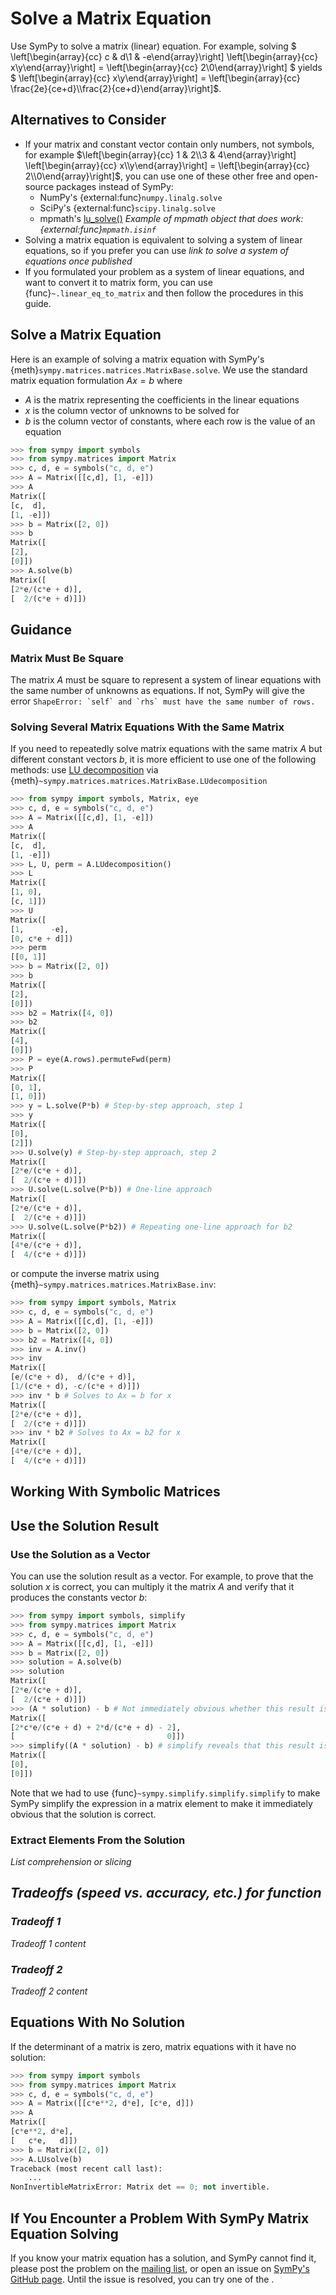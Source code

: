 # Solve a Matrix Equation

Use SymPy to solve a matrix (linear) equation. For example, solving $
\left[\begin{array}{cc} c & d\\1 & -e\end{array}\right] \left[\begin{array}{cc}
x\\y\end{array}\right] = \left[\begin{array}{cc} 2\\0\end{array}\right] $ yields
$ \left[\begin{array}{cc} x\\y\end{array}\right] = \left[\begin{array}{cc}
\frac{2e}{ce+d}\\\frac{2}{ce+d}\end{array}\right]$.

## Alternatives to Consider
- If your matrix and constant vector contain only numbers, not symbols, for
  example $\left[\begin{array}{cc} 1 & 2\\3 & 4\end{array}\right]
\left[\begin{array}{cc} x\\y\end{array}\right] = \left[\begin{array}{cc}
  2\\0\end{array}\right]$, you can use one of these other free and open-source
  packages instead of SymPy:
    - NumPy's {external:func}`numpy.linalg.solve`
    - SciPy's {external:func}`scipy.linalg.solve`
    - mpmath's
      [lu_solve()](https://mpmath.org/doc/current/matrices.html#linear-equations)
      *Example of mpmath object that does work: {external:func}`mpmath.isinf`*
- Solving a matrix equation is equivalent to solving a system of linear
  equations, so if you prefer you can use *link to solve a system of equations
  once published*
- If you formulated your problem as a system of linear equations, and want to
  convert it to matrix form, you can use {func}`~.linear_eq_to_matrix` and then
  follow the procedures in this guide.

## Solve a Matrix Equation

Here is an example of solving a matrix equation with SymPy's
{meth}`sympy.matrices.matrices.MatrixBase.solve`. We use the standard matrix
equation formulation $Ax=b$ where
- $A$ is the matrix representing the coefficients in the linear equations
- $x$ is the column vector of unknowns to be solved for
- $b$ is the column vector of constants, where each row is the value of an
  equation

```py
>>> from sympy import symbols
>>> from sympy.matrices import Matrix
>>> c, d, e = symbols("c, d, e")
>>> A = Matrix([[c,d], [1, -e]])
>>> A
Matrix([
[c,  d],
[1, -e]])
>>> b = Matrix([2, 0])
>>> b
Matrix([
[2],
[0]])
>>> A.solve(b)
Matrix([
[2*e/(c*e + d)],
[  2/(c*e + d)]])
```

## Guidance

### Matrix Must Be Square

The matrix $A$ must be square to represent a system of linear equations with the
same number of unknowns as equations. If not, SymPy will give the error
``ShapeError: `self` and `rhs` must have the same number of rows.``

### Solving Several Matrix Equations With the Same Matrix

If you need to repeatedly solve matrix equations with the same matrix $A$ but
different constant vectors $b$, it is more efficient to use one of the following
methods: use [LU decomposition](https://en.wikipedia.org/wiki/LU_decomposition)
via {meth}`~sympy.matrices.matrices.MatrixBase.LUdecomposition`

```py
>>> from sympy import symbols, Matrix, eye
>>> c, d, e = symbols("c, d, e")
>>> A = Matrix([[c,d], [1, -e]])
>>> A
Matrix([
[c,  d],
[1, -e]])
>>> L, U, perm = A.LUdecomposition()
>>> L
Matrix([
[1, 0],
[c, 1]])
>>> U
Matrix([
[1,      -e],
[0, c*e + d]])
>>> perm
[[0, 1]]
>>> b = Matrix([2, 0])
>>> b
Matrix([
[2],
[0]])
>>> b2 = Matrix([4, 0])
>>> b2
Matrix([
[4],
[0]])
>>> P = eye(A.rows).permuteFwd(perm)
>>> P
Matrix([
[0, 1],
[1, 0]])
>>> y = L.solve(P*b) # Step-by-step approach, step 1
>>> y
Matrix([
[0],
[2]])
>>> U.solve(y) # Step-by-step approach, step 2
Matrix([
[2*e/(c*e + d)],
[  2/(c*e + d)]])
>>> U.solve(L.solve(P*b)) # One-line approach
Matrix([
[2*e/(c*e + d)],
[  2/(c*e + d)]])
>>> U.solve(L.solve(P*b2)) # Repeating one-line approach for b2
Matrix([
[4*e/(c*e + d)],
[  4/(c*e + d)]])
```

or compute the inverse matrix using
{meth}`~sympy.matrices.matrices.MatrixBase.inv`:

```py
>>> from sympy import symbols, Matrix
>>> c, d, e = symbols("c, d, e")
>>> A = Matrix([[c,d], [1, -e]])
>>> b = Matrix([2, 0])
>>> b2 = Matrix([4, 0])
>>> inv = A.inv()
>>> inv
Matrix([
[e/(c*e + d),  d/(c*e + d)],
[1/(c*e + d), -c/(c*e + d)]])
>>> inv * b # Solves to Ax = b for x
Matrix([
[2*e/(c*e + d)],
[  2/(c*e + d)]])
>>> inv * b2 # Solves to Ax = b2 for x
Matrix([
[4*e/(c*e + d)],
[  4/(c*e + d)]])
```

## Working With Symbolic Matrices

## Use the Solution Result

### Use the Solution as a Vector

You can use the solution result as a vector. For example, to prove that the
solution $x$ is correct, you can multiply it the matrix $A$ and verify that it
produces the constants vector $b$:

```py
>>> from sympy import symbols, simplify
>>> from sympy.matrices import Matrix
>>> c, d, e = symbols("c, d, e")
>>> A = Matrix([[c,d], [1, -e]])
>>> b = Matrix([2, 0])
>>> solution = A.solve(b)
>>> solution
Matrix([
[2*e/(c*e + d)],
[  2/(c*e + d)]])
>>> (A * solution) - b # Not immediately obvious whether this result is a zeroes vector
Matrix([
[2*c*e/(c*e + d) + 2*d/(c*e + d) - 2],
[                                  0]])
>>> simplify((A * solution) - b) # simplify reveals that this result is a zeroes vector
Matrix([
[0],
[0]])
```

Note that we had to use {func}`~sympy.simplify.simplify.simplify` to make SymPy
simplify the expression in a matrix element to make it immediately obvious that
the solution is correct.

### Extract Elements From the Solution

*List comprehension or slicing*

## *Tradeoffs (speed vs. accuracy, etc.) for function*

### *Tradeoff 1*

*Tradeoff 1 content*

### *Tradeoff 2*

*Tradeoff 2 content*

## Equations With No Solution

If the determinant of a matrix is zero, matrix equations with it have no
solution:

```py
>>> from sympy import symbols
>>> from sympy.matrices import Matrix
>>> c, d, e = symbols("c, d, e")
>>> A = Matrix([[c*e**2, d*e], [c*e, d]])
>>> A
Matrix([
[c*e**2, d*e],
[   c*e,   d]])
>>> b = Matrix([2, 0])
>>> A.LUsolve(b)
Traceback (most recent call last):
    ...
NonInvertibleMatrixError: Matrix det == 0; not invertible.
```

## If You Encounter a Problem With SymPy Matrix Equation Solving

If you know your matrix equation has a solution, and SymPy cannot find it,
please post the problem on the [mailing
list](https://groups.google.com/g/sympy), or open an issue on [SymPy's GitHub
page](https://github.com/sympy/sympy/issues). Until the issue is resolved, you
can try one of the [](#alternatives-to-consider).
